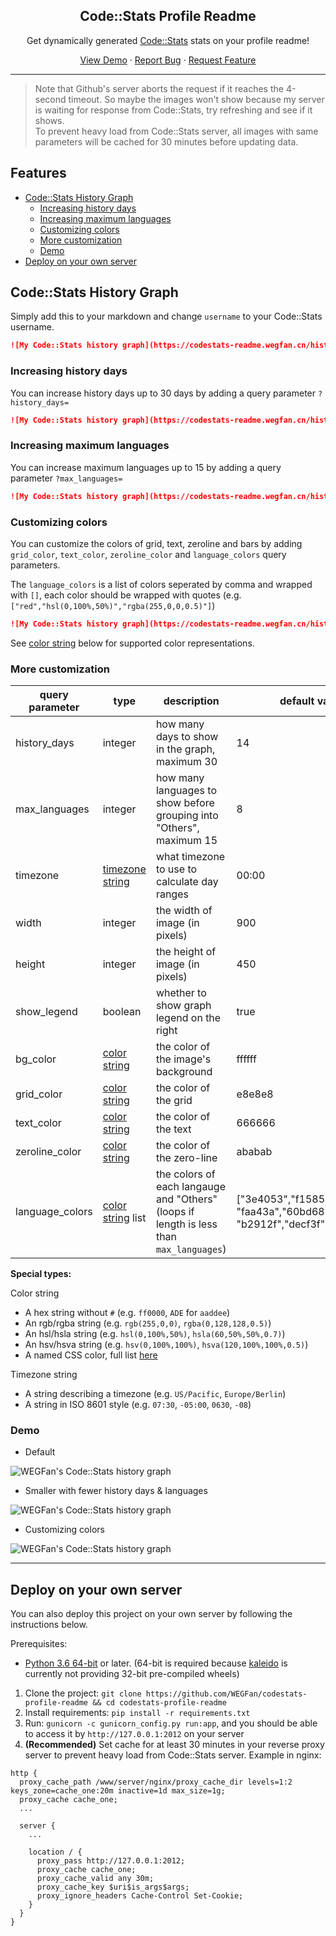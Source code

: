 <p align="center">
    <h2 align="center">Code::Stats Profile Readme</h2>
    <p align="center">Get dynamically generated <a href="https://codestats.net">Code::Stats</a> stats on your profile readme!</p>
</p>

<p align="center">
    <a href="#demo">View Demo</a>
    ·
    <a href="https://github.com/WEGFan/codestats-profile-readme/issues">Report Bug</a>
    ·
    <a href="https://github.com/WEGFan/codestats-profile-readme/issues">Request Feature</a>
</p>

---

> Note that Github's server aborts the request if it reaches the 4-second timeout. So maybe the images won't show because my server is waiting for response from Code::Stats, try refreshing and see if it shows.  
> To prevent heavy load from Code::Stats server, all images with same parameters will be cached for 30 minutes before updating data.

## Features <!-- omit in toc -->

- [Code::Stats History Graph](#codestats-history-graph)
  - [Increasing history days](#increasing-history-days)
  - [Increasing maximum languages](#increasing-maximum-languages)
  - [Customizing colors](#customizing-colors)
  - [More customization](#more-customization)
  - [Demo](#demo)
- [Deploy on your own server](#deploy-on-your-own-server)

## Code::Stats History Graph

Simply add this to your markdown and change `username` to your Code::Stats username.

```markdown
![My Code::Stats history graph](https://codestats-readme.wegfan.cn/history-graph/username)
```

### Increasing history days

You can increase history days up to 30 days by adding a query parameter `?history_days=`

```markdown
![My Code::Stats history graph](https://codestats-readme.wegfan.cn/history-graph/username?history_days=30)
```

### Increasing maximum languages

You can increase maximum languages up to 15 by adding a query parameter `?max_languages=`

```markdown
![My Code::Stats history graph](https://codestats-readme.wegfan.cn/history-graph/username?max_languages=15)
```

### Customizing colors

You can customize the colors of grid, text, zeroline and bars by adding `grid_color`, `text_color`, `zeroline_color` and `language_colors` query parameters.

The `language_colors` is a list of colors seperated by comma and wrapped with `[]`, each color should be wrapped with quotes (e.g. `["red","hsl(0,100%,50%)","rgba(255,0,0,0.5)"]`)

```markdown
![My Code::Stats history graph](https://codestats-readme.wegfan.cn/history-graph/username?grid_color=e8e8e8&text_color=666666&zeroline_color=ababab&language_colors=["red","green","blue"])
```

See [color string](#color-string) below for supported color representations.

### More customization

| query parameter | type                                | description                                                                             | default value                                                                          |
| --------------- | ----------------------------------- | --------------------------------------------------------------------------------------- | -------------------------------------------------------------------------------------- |
| history_days    | integer                             | how many days to show in the graph, maximum 30                                          | 14                                                                                     |
| max_languages   | integer                             | how many languages to show before grouping into "Others", maximum 15                    | 8                                                                                      |
| timezone        | [timezone string](#timezone-string) | what timezone to use to calculate day ranges                                            | 00:00                                                                                  |
| width           | integer                             | the width of image (in pixels)                                                          | 900                                                                                    |
| height          | integer                             | the height of image (in pixels)                                                         | 450                                                                                    |
| show_legend     | boolean                             | whether to show graph legend on the right                                               | true                                                                                   |
| bg_color        | [color string](#color-string)       | the color of the image's background                                                     | ffffff                                                                                 |
| grid_color      | [color string](#color-string)       | the color of the grid                                                                   | e8e8e8                                                                                 |
| text_color      | [color string](#color-string)       | the color of the text                                                                   | 666666                                                                                 |
| zeroline_color  | [color string](#color-string)       | the color of the zero-line                                                              | ababab                                                                                 |
| language_colors | [color string](#color-string) list  | the colors of each langauge and "Others" (loops if length is less than `max_languages`) | \["3e4053","f15854","5da5da", "faa43a","60bd68","f17cb0", "b2912f","decf3f","b276b2"\] |

**Special types:**

<span id="color-string">Color string</span>

- A hex string without `#` (e.g. `ff0000`, `ADE` for `aaddee`)
- An rgb/rgba string (e.g. `rgb(255,0,0)`, `rgba(0,128,128,0.5)`)
- An hsl/hsla string (e.g. `hsl(0,100%,50%)`, `hsla(60,50%,50%,0.7)`)
- An hsv/hsva string (e.g. `hsv(0,100%,100%)`, `hsva(120,100%,100%,0.5)`)
- A named CSS color, full list [here](http://www.w3.org/TR/css3-color/#svg-color)
  
<span id="timezone-string">Timezone string</span>

- A string describing a timezone (e.g. `US/Pacific`, `Europe/Berlin`)
- A string in ISO 8601 style (e.g. `07:30`, `-05:00`, `0630`, `-08`)

### Demo

- Default

![WEGFan's Code::Stats history graph](https://codestats-readme.wegfan.cn/history-graph/WEGFan)

- Smaller with fewer history days & languages

![WEGFan's Code::Stats history graph](https://codestats-readme.wegfan.cn/history-graph/WEGFan?width=500&height=200&history_days=7&max_languages=5)

- Customizing colors

![WEGFan's Code::Stats history graph](https://codestats-readme.wegfan.cn/history-graph/WEGFan?bg_color=111&text_color=aaa&grid_color=333&language_colors=["3e4053","cc4b48","518fbd","ba7a2b","60bd68","f17cb0","b2912f","c71585","b276b2"])

---

## Deploy on your own server

You can also deploy this project on your own server by following the instructions below.

Prerequisites:

- [Python 3.6 64-bit](https://www.python.org/downloads/) or later. (64-bit is required because [kaleido](https://github.com/plotly/Kaleido) is currently not providing 32-bit pre-compiled wheels)

1. Clone the project: `git clone https://github.com/WEGFan/codestats-profile-readme && cd codestats-profile-readme`
2. Install requirements: `pip install -r requirements.txt`
3. Run: `gunicorn -c gunicorn_config.py run:app`, and you should be able to access it by `http://127.0.0.1:2012` on your server
4. **(Recommended)** Set cache for at least 30 minutes in your reverse proxy server to prevent heavy load from Code::Stats server. Example in nginx:

```nginx
http {
  proxy_cache_path /www/server/nginx/proxy_cache_dir levels=1:2 keys_zone=cache_one:20m inactive=1d max_size=1g;
  proxy_cache cache_one;
  ...

  server {
    ...

    location / {
      proxy_pass http://127.0.0.1:2012;
      proxy_cache cache_one;
      proxy_cache_valid any 30m;
      proxy_cache_key $uri$is_args$args;
      proxy_ignore_headers Cache-Control Set-Cookie;
    }
  }
}
```

